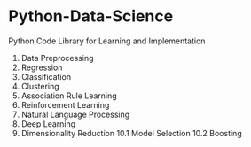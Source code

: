 # Python-Data-Science
Python Code Library
for Learning and Implementation
1. Data Preprocessing
2. Regression
3. Classification
4. Clustering
5. Association Rule Learning
6. Reinforcement Learning
7. Natural Language Processing
8. Deep Learning
9. Dimensionality Reduction
10.1 Model Selection
10.2 Boosting
